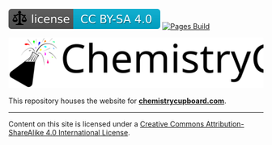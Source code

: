 <!-- markdownlint-disable MD041 MD033 -->

<link type="text/css" rel="stylesheet" href="assets/style/global.css">

[![CC BY-SA 4.0][img license]][license] [![Pages Build][img pages build]][live page]

![ChemistryCupboard Logo](assets/image/ChemistryCupboard_Logo_Text_2022.svg)

This repository houses the website for **[chemistrycupboard.com](chemistrycupboard.com)**.

---

<div class="hcenter"><span class="hcenter">

Content on this site is licensed under a [Creative Commons Attribution-ShareAlike 4.0 International License][license origin].

</span></div>

[license]: ./LICENSE.md "Creative Commons Attribution ShareAlike 4.0 International"
[img license]: ./assets/image/badge-ccbysa4.svg "Creative Commons Attribution ShareAlike 4.0 International"
[license origin]: http://creativecommons.org/licenses/by-sa/4.0/ "Creative Commons Attribution ShareAlike 4.0 International"
[img license origin]: https://i.creativecommons.org/l/by-sa/4.0/88x31.png "Creative Commons Attribution ShareAlike 4.0 International"
[live page]: https://chemistrycupboard.github.io/ "TheFreeman193"
[img pages build]: https://img.shields.io/github/deployments/TheFreeman193/chemistrycupboard/github-pages?label=Pages%20Build "GitHub Pages Status"

